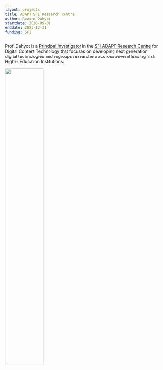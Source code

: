 ```yaml
---
layout: projects
title: ADAPT SFI Research centre
author: Rozenn Dahyot
startdate: 2016-09-01 
enddate: 2025-12-31 
funding: SFI
---
```


 Prof. Dahyot is a <a href="https://www.adaptcentre.ie/experts/rozenn-dahyot/" target="_blank">Principal Investigator</a> in the <a href="https://www.adaptcentre.ie/" target="_blank">SFI ADAPT Research Centre</a> for Digital Content Technology that focuses on developing next generation digital technologies and regroups researchers accross several leading Irish Higher Education Institutions.

<img src="{{ site.baseurl }}/assets/hand.jpg" width="50%">